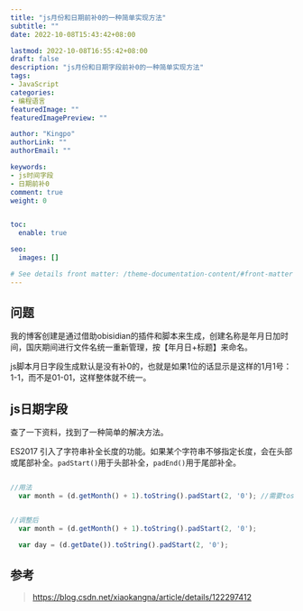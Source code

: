 ```yaml
---
title: "js月份和日期前补0的一种简单实现方法"
subtitle: ""
date: 2022-10-08T15:43:42+08:00

lastmod: 2022-10-08T16:55:42+08:00
draft: false
description: "js月份和日期字段前补0的一种简单实现方法"
tags:
- JavaScript
categories:
- 编程语言
featuredImage: ""
featuredImagePreview: ""

author: "Kingpo"
authorLink: ""
authorEmail: ""

keywords:
- js时间字段
- 日期前补0
comment: true
weight: 0


toc:
  enable: true

seo:
  images: []

# See details front matter: /theme-documentation-content/#front-matter
---
```


<!--more-->

## 问题
我的博客创建是通过借助obisidian的插件和脚本来生成，创建名称是年月日加时间，国庆期间进行文件名统一重新管理，按【年月日+标题】来命名。

js脚本月日字段生成默认是没有补0的，也就是如果1位的话显示是这样的1月1号：1-1，而不是01-01，这样整体就不统一。

## js日期字段
查了一下资料，找到了一种简单的解决方法。

ES2017 引入了字符串补全长度的功能。如果某个字符串不够指定长度，会在头部或尾部补全。`padStart()`用于头部补全，`padEnd()`用于尾部补全。
 
 ```js

//用法
  var month = (d.getMonth() + 1).toString().padStart(2, '0'); //需要tosting转换；指头部需要俩位数，没有俩位数就补一个0


//调整后
  var month = (d.getMonth() + 1).toString().padStart(2, '0');

  var day = (d.getDate()).toString().padStart(2, '0');

```



## 参考
> https://blog.csdn.net/xiaokangna/article/details/122297412